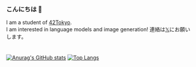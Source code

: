 ### こんにちは 👋

I am a student of [42Tokyo](https://42tokyo.jp/).  
I am interested in language models and image generation!
連絡は[𝕏](https://twitter.com/ShotaroM8)にお願いします。


#
[![Anurag's GitHub stats](https://github-readme-stats.vercel.app/api?username=smizuoch&show_icons=true&theme=merko&count_private=true)](https://github.com/anuraghazra/github-readme-stats)
[![Top Langs](https://github-readme-stats.vercel.app/api/top-langs/?username=smizuoch&layout=donut&theme=merko)](https://github.com/anuraghazra/github-readme-stats)

<!--
**smizuoch/smizuoch** is a ✨ _special_ ✨ repository because its `README.md` (this file) appears on your GitHub profile.

Here are some ideas to get you started:

- 🔭 I’m currently working on ...
- 🌱 I’m currently learning ...
- 👯 I’m looking to collaborate on ...
- 🤔 I’m looking for help with ...
- 💬 Ask me about ...
- 📫 How to reach me: ...
- 😄 Pronouns: ...
- ⚡ Fun fact: ...
-->
